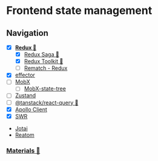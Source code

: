 # Frontend state management

## Navigation

- [x] [**Redux 📂**](./redux/index.md)
  - [x] [Redux Saga 📂](./redux/topics/redux-saga/index.md)
  - [x] [Redux Toolkit 📂](./redux/topics/redux-toolkit/index.md)
  - [ ] [Rematch - Redux](https://rematchjs.org/)
- [x] [effector](https://effector.dev/)
- [ ] [MobX](https://mobx.js.org/)
  - [ ] [MobX-state-tree](https://mobx-state-tree.js.org/)
- [ ] [Zustand](https://docs.pmnd.rs/zustand)
- [ ] [@tanstack/react-query 📂](./react-query/index.md)
- [x] [Apollo Client](https://www.apollographql.com/docs/react/)
- [x] [SWR](https://swr.vercel.app/)
- [Jotai](https://jotai.org/)
- [Reatom](https://www.reatom.dev/)

### [Materials 📂](./materials.md)
